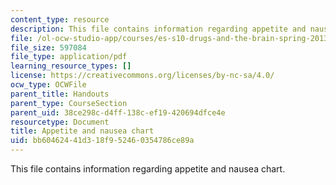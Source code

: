```yaml
---
content_type: resource
description: This file contains information regarding appetite and nausea chart.
file: /ol-ocw-studio-app/courses/es-s10-drugs-and-the-brain-spring-2013/bb60462441d318f952460354786ce89a_MITES_S10S13_appetitewk12.pdf
file_size: 597084
file_type: application/pdf
learning_resource_types: []
license: https://creativecommons.org/licenses/by-nc-sa/4.0/
ocw_type: OCWFile
parent_title: Handouts
parent_type: CourseSection
parent_uid: 38ce298c-d4ff-138c-ef19-420694dfce4e
resourcetype: Document
title: Appetite and nausea chart
uid: bb604624-41d3-18f9-5246-0354786ce89a
---
```

This file contains information regarding appetite and nausea chart.